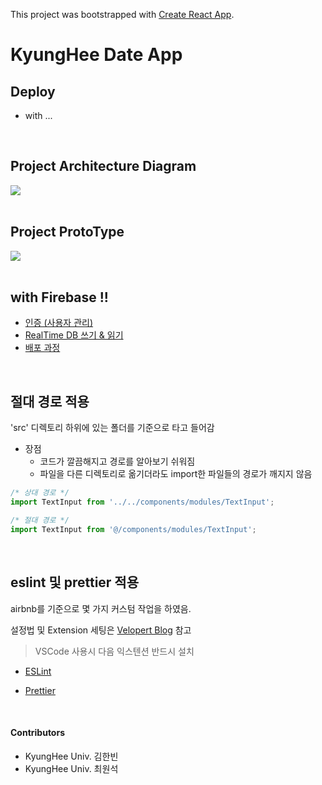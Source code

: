 This project was bootstrapped with [Create React App](https://github.com/facebook/create-react-app).

# KyungHee Date App

## Deploy

- with ...

<br />

## Project Architecture Diagram

<img src='https://user-images.githubusercontent.com/49581472/96583805-3c7e8700-1318-11eb-99ca-070a8dfa5812.png'/>

<br />
<br />

## Project ProtoType

<img src='https://user-images.githubusercontent.com/49581472/97946397-a9405980-1dcd-11eb-82ad-ad3d31d6254e.png' />

<br />
<br />

## with Firebase !!

- [인증 (사용자 관리)](https://firebase.google.com/docs/auth/web/manage-users)
- [RealTime DB 쓰기 & 읽기](https://firebase.google.com/docs/database/web/read-and-write)
- [배포 과정](https://firebase.google.com/docs/web/setup#install-cli_deploy)

<br />

## 절대 경로 적용

'src' 디렉토리 하위에 있는 폴더를 기준으로 타고 들어감

- 장점
  - 코드가 깔끔해지고 경로를 알아보기 쉬워짐
  - 파일을 다른 디렉토리로 옮기더라도 import한 파일들의 경로가 깨지지 않음

```javascript
/* 상대 경로 */
import TextInput from '../../components/modules/TextInput';

/* 절대 경로 */
import TextInput from '@/components/modules/TextInput';
```

<br />

## eslint 및 prettier 적용

airbnb를 기준으로 몇 가지 커스텀 작업을 하였음.

설정법 및 Extension 세팅은 [Velopert Blog](https://velog.io/@velopert/eslint-and-prettier-in-react) 참고

> VSCode 사용시 다음 익스텐션 반드시 설치

- [ESLint](https://marketplace.visualstudio.com/itemdetails?itemName=dbaeumer.vscode-eslint)

- [Prettier](https://marketplace.visualstudio.com/itemdetails?itemName=esbenp.prettier-vscode)

  <br />

#### Contributors

- KyungHee Univ. 김한빈
- KyungHee Univ. 최원석
